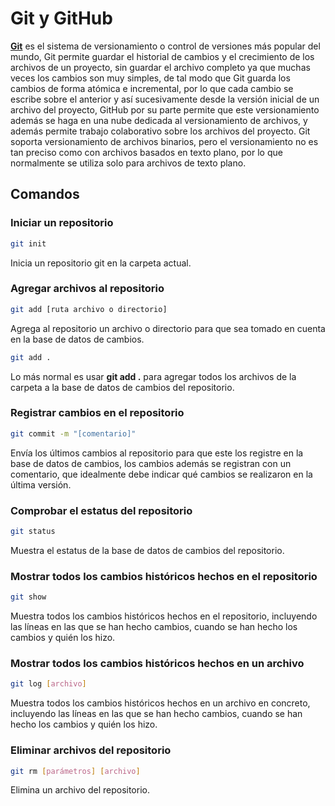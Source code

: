# Git y GitHub

[**Git**](https://git-scm.com/) es el sistema de versionamiento o control de versiones más popular del mundo, Git permite guardar el historial de cambios y el crecimiento de los archivos de un proyecto, sin guardar el archivo completo ya que muchas veces los cambios son muy simples, de tal modo que Git guarda los cambios de forma atómica e incremental, por lo que cada cambio se escribe sobre el anterior y así sucesivamente desde la versión inicial de un archivo del proyecto, GitHub por su parte permite que este versionamiento además se haga en una nube dedicada al versionamiento de archivos, y además permite trabajo colaborativo sobre los archivos del proyecto.
Git soporta versionamiento de archivos binarios, pero el versionamiento no es tan preciso como con archivos basados en texto plano, por lo que normalmente se utiliza solo para archivos de texto plano.

## Comandos

### Iniciar un repositorio

```bash
git init
```

Inicia un repositorio git en la carpeta actual.

### Agregar archivos al repositorio

```bash
git add [ruta archivo o directorio]
```

Agrega al repositorio un archivo o directorio para que sea tomado en cuenta en la base de datos de cambios.

```bash
git add .
```

Lo más normal es usar **git add .** para agregar todos los archivos de la carpeta a la base de datos de cambios del repositorio.

### Registrar cambios en el repositorio

```bash
git commit -m "[comentario]"
```

Envía los últimos cambios al repositorio para que este los registre en la base de datos de cambios, los cambios además se registran con un comentario, que idealmente debe indicar qué cambios se realizaron en la última versión.

### Comprobar el estatus del repositorio

```bash
git status
```

Muestra el estatus de la base de datos de cambios del repositorio.

### Mostrar todos los cambios históricos hechos en el repositorio

```bash
git show
```

Muestra todos los cambios históricos hechos en el repositorio, incluyendo las líneas en las que se han hecho cambios, cuando se han hecho los cambios y quién los hizo.

### Mostrar todos los cambios históricos hechos en un archivo

```bash
git log [archivo]
```

Muestra todos los cambios históricos hechos en un archivo en concreto, incluyendo las líneas en las que se han hecho cambios, cuando se han hecho los cambios y quién los hizo.

### Eliminar archivos del repositorio

```bash
git rm [parámetros] [archivo]
```

Elimina un archivo del repositorio.
